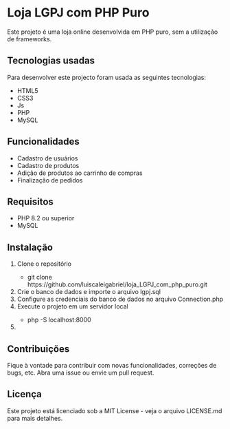 <h1>Loja LGPJ com PHP Puro</h1>
Este projeto é uma loja online desenvolvida em PHP puro, sem a utilização de frameworks.
<h2>Tecnologias usadas</h2>
Para desenvolver este projecto foram usada as seguintes tecnologias:
<ul>
  <li>HTML5</li>
  <li>CSS3</li>
  <li>Js</li>
  <li>PHP</li>
  <li>MySQL</li>
</ul>
<h2>Funcionalidades</h2>
<ul>
  <li>Cadastro de usuários</li>
  <li>Cadastro de produtos</li>
  <li>Adição de produtos ao carrinho de compras</li>
  <li>Finalização de pedidos</li>
</ul>
<h2>Requisitos</h2>
<ul>
  <li>PHP 8.2 ou superior</li>
  <li>MySQL</li>
</ul>
<h2>Instalação</h2>
<ol>
  <li>Clone o repositório</li>
    <ul>
      <li>git clone https://github.com/luiscaleigabriel/loja_LGPJ_com_php_puro.git</li>
    </ul>
  <li>Crie o banco de dados e importe o arquivo lgpj.sql</li>
  <li>Configure as credenciais do banco de dados no arquivo Connection.php</li>
  <li>Execute o projeto em um servidor local</li>
    <ul>
      <li>php -S localhost:8000</li>
    </ul>
  <li></li>
</ol>
<h2>Contribuições</h2>
Fique à vontade para contribuir com novas funcionalidades, correções de bugs, etc. Abra uma issue ou envie um pull request.
<h2>Licença</h2>
Este projeto está licenciado sob a MIT License - veja o arquivo LICENSE.md para mais detalhes.
